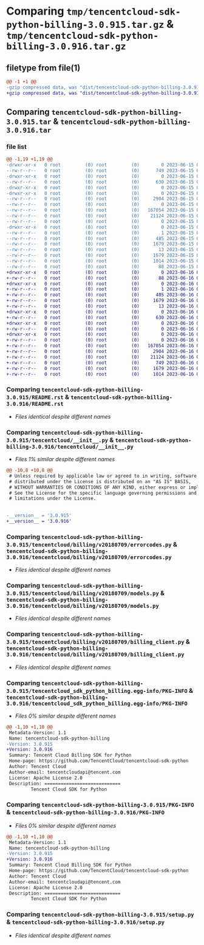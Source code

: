 # Comparing `tmp/tencentcloud-sdk-python-billing-3.0.915.tar.gz` & `tmp/tencentcloud-sdk-python-billing-3.0.916.tar.gz`

## filetype from file(1)

```diff
@@ -1 +1 @@
-gzip compressed data, was "dist/tencentcloud-sdk-python-billing-3.0.915.tar", last modified: Thu Jun 15 00:18:29 2023, max compression
+gzip compressed data, was "dist/tencentcloud-sdk-python-billing-3.0.916.tar", last modified: Fri Jun 16 00:27:27 2023, max compression
```

## Comparing `tencentcloud-sdk-python-billing-3.0.915.tar` & `tencentcloud-sdk-python-billing-3.0.916.tar`

### file list

```diff
@@ -1,19 +1,19 @@
-drwxr-xr-x   0 root         (0) root         (0)        0 2023-06-15 00:18:29.000000 tencentcloud-sdk-python-billing-3.0.915/
--rw-r--r--   0 root         (0) root         (0)      749 2023-06-15 00:18:29.000000 tencentcloud-sdk-python-billing-3.0.915/README.rst
-drwxr-xr-x   0 root         (0) root         (0)        0 2023-06-15 00:18:29.000000 tencentcloud-sdk-python-billing-3.0.915/tencentcloud/
--rw-r--r--   0 root         (0) root         (0)      630 2023-06-15 00:18:29.000000 tencentcloud-sdk-python-billing-3.0.915/tencentcloud/__init__.py
-drwxr-xr-x   0 root         (0) root         (0)        0 2023-06-15 00:18:29.000000 tencentcloud-sdk-python-billing-3.0.915/tencentcloud/billing/
-drwxr-xr-x   0 root         (0) root         (0)        0 2023-06-15 00:18:29.000000 tencentcloud-sdk-python-billing-3.0.915/tencentcloud/billing/v20180709/
--rw-r--r--   0 root         (0) root         (0)     2904 2023-06-15 00:18:29.000000 tencentcloud-sdk-python-billing-3.0.915/tencentcloud/billing/v20180709/errorcodes.py
--rw-r--r--   0 root         (0) root         (0)        0 2023-06-15 00:18:29.000000 tencentcloud-sdk-python-billing-3.0.915/tencentcloud/billing/v20180709/__init__.py
--rw-r--r--   0 root         (0) root         (0)   167054 2023-06-15 00:18:29.000000 tencentcloud-sdk-python-billing-3.0.915/tencentcloud/billing/v20180709/models.py
--rw-r--r--   0 root         (0) root         (0)    21124 2023-06-15 00:18:29.000000 tencentcloud-sdk-python-billing-3.0.915/tencentcloud/billing/v20180709/billing_client.py
--rw-r--r--   0 root         (0) root         (0)        0 2023-06-15 00:18:29.000000 tencentcloud-sdk-python-billing-3.0.915/tencentcloud/billing/__init__.py
-drwxr-xr-x   0 root         (0) root         (0)        0 2023-06-15 00:18:29.000000 tencentcloud-sdk-python-billing-3.0.915/tencentcloud_sdk_python_billing.egg-info/
--rw-r--r--   0 root         (0) root         (0)        1 2023-06-15 00:18:29.000000 tencentcloud-sdk-python-billing-3.0.915/tencentcloud_sdk_python_billing.egg-info/dependency_links.txt
--rw-r--r--   0 root         (0) root         (0)      485 2023-06-15 00:18:29.000000 tencentcloud-sdk-python-billing-3.0.915/tencentcloud_sdk_python_billing.egg-info/SOURCES.txt
--rw-r--r--   0 root         (0) root         (0)     1679 2023-06-15 00:18:29.000000 tencentcloud-sdk-python-billing-3.0.915/tencentcloud_sdk_python_billing.egg-info/PKG-INFO
--rw-r--r--   0 root         (0) root         (0)       13 2023-06-15 00:18:29.000000 tencentcloud-sdk-python-billing-3.0.915/tencentcloud_sdk_python_billing.egg-info/top_level.txt
--rw-r--r--   0 root         (0) root         (0)     1679 2023-06-15 00:18:29.000000 tencentcloud-sdk-python-billing-3.0.915/PKG-INFO
--rw-r--r--   0 root         (0) root         (0)     1014 2023-06-15 00:18:29.000000 tencentcloud-sdk-python-billing-3.0.915/setup.py
--rw-r--r--   0 root         (0) root         (0)       88 2023-06-15 00:18:29.000000 tencentcloud-sdk-python-billing-3.0.915/setup.cfg
+drwxr-xr-x   0 root         (0) root         (0)        0 2023-06-16 00:27:27.000000 tencentcloud-sdk-python-billing-3.0.916/
+-rw-r--r--   0 root         (0) root         (0)       88 2023-06-16 00:27:27.000000 tencentcloud-sdk-python-billing-3.0.916/setup.cfg
+drwxr-xr-x   0 root         (0) root         (0)        0 2023-06-16 00:27:27.000000 tencentcloud-sdk-python-billing-3.0.916/tencentcloud_sdk_python_billing.egg-info/
+-rw-r--r--   0 root         (0) root         (0)        1 2023-06-16 00:27:27.000000 tencentcloud-sdk-python-billing-3.0.916/tencentcloud_sdk_python_billing.egg-info/dependency_links.txt
+-rw-r--r--   0 root         (0) root         (0)      485 2023-06-16 00:27:27.000000 tencentcloud-sdk-python-billing-3.0.916/tencentcloud_sdk_python_billing.egg-info/SOURCES.txt
+-rw-r--r--   0 root         (0) root         (0)     1679 2023-06-16 00:27:27.000000 tencentcloud-sdk-python-billing-3.0.916/tencentcloud_sdk_python_billing.egg-info/PKG-INFO
+-rw-r--r--   0 root         (0) root         (0)       13 2023-06-16 00:27:27.000000 tencentcloud-sdk-python-billing-3.0.916/tencentcloud_sdk_python_billing.egg-info/top_level.txt
+drwxr-xr-x   0 root         (0) root         (0)        0 2023-06-16 00:27:27.000000 tencentcloud-sdk-python-billing-3.0.916/tencentcloud/
+-rw-r--r--   0 root         (0) root         (0)      630 2023-06-16 00:27:26.000000 tencentcloud-sdk-python-billing-3.0.916/tencentcloud/__init__.py
+drwxr-xr-x   0 root         (0) root         (0)        0 2023-06-16 00:27:27.000000 tencentcloud-sdk-python-billing-3.0.916/tencentcloud/billing/
+-rw-r--r--   0 root         (0) root         (0)        0 2023-06-16 00:27:26.000000 tencentcloud-sdk-python-billing-3.0.916/tencentcloud/billing/__init__.py
+drwxr-xr-x   0 root         (0) root         (0)        0 2023-06-16 00:27:27.000000 tencentcloud-sdk-python-billing-3.0.916/tencentcloud/billing/v20180709/
+-rw-r--r--   0 root         (0) root         (0)        0 2023-06-16 00:27:26.000000 tencentcloud-sdk-python-billing-3.0.916/tencentcloud/billing/v20180709/__init__.py
+-rw-r--r--   0 root         (0) root         (0)   167054 2023-06-16 00:27:26.000000 tencentcloud-sdk-python-billing-3.0.916/tencentcloud/billing/v20180709/models.py
+-rw-r--r--   0 root         (0) root         (0)     2904 2023-06-16 00:27:26.000000 tencentcloud-sdk-python-billing-3.0.916/tencentcloud/billing/v20180709/errorcodes.py
+-rw-r--r--   0 root         (0) root         (0)    21124 2023-06-16 00:27:26.000000 tencentcloud-sdk-python-billing-3.0.916/tencentcloud/billing/v20180709/billing_client.py
+-rw-r--r--   0 root         (0) root         (0)      749 2023-06-16 00:27:26.000000 tencentcloud-sdk-python-billing-3.0.916/README.rst
+-rw-r--r--   0 root         (0) root         (0)     1679 2023-06-16 00:27:27.000000 tencentcloud-sdk-python-billing-3.0.916/PKG-INFO
+-rw-r--r--   0 root         (0) root         (0)     1014 2023-06-16 00:27:26.000000 tencentcloud-sdk-python-billing-3.0.916/setup.py
```

### Comparing `tencentcloud-sdk-python-billing-3.0.915/README.rst` & `tencentcloud-sdk-python-billing-3.0.916/README.rst`

 * *Files identical despite different names*

### Comparing `tencentcloud-sdk-python-billing-3.0.915/tencentcloud/__init__.py` & `tencentcloud-sdk-python-billing-3.0.916/tencentcloud/__init__.py`

 * *Files 1% similar despite different names*

```diff
@@ -10,8 +10,8 @@
 # Unless required by applicable law or agreed to in writing, software
 # distributed under the License is distributed on an "AS IS" BASIS,
 # WITHOUT WARRANTIES OR CONDITIONS OF ANY KIND, either express or implied.
 # See the License for the specific language governing permissions and
 # limitations under the License.
 
 
-__version__ = '3.0.915'
+__version__ = '3.0.916'
```

### Comparing `tencentcloud-sdk-python-billing-3.0.915/tencentcloud/billing/v20180709/errorcodes.py` & `tencentcloud-sdk-python-billing-3.0.916/tencentcloud/billing/v20180709/errorcodes.py`

 * *Files identical despite different names*

### Comparing `tencentcloud-sdk-python-billing-3.0.915/tencentcloud/billing/v20180709/models.py` & `tencentcloud-sdk-python-billing-3.0.916/tencentcloud/billing/v20180709/models.py`

 * *Files identical despite different names*

### Comparing `tencentcloud-sdk-python-billing-3.0.915/tencentcloud/billing/v20180709/billing_client.py` & `tencentcloud-sdk-python-billing-3.0.916/tencentcloud/billing/v20180709/billing_client.py`

 * *Files identical despite different names*

### Comparing `tencentcloud-sdk-python-billing-3.0.915/tencentcloud_sdk_python_billing.egg-info/PKG-INFO` & `tencentcloud-sdk-python-billing-3.0.916/tencentcloud_sdk_python_billing.egg-info/PKG-INFO`

 * *Files 0% similar despite different names*

```diff
@@ -1,10 +1,10 @@
 Metadata-Version: 1.1
 Name: tencentcloud-sdk-python-billing
-Version: 3.0.915
+Version: 3.0.916
 Summary: Tencent Cloud Billing SDK for Python
 Home-page: https://github.com/TencentCloud/tencentcloud-sdk-python
 Author: Tencent Cloud
 Author-email: tencentcloudapi@tencent.com
 License: Apache License 2.0
 Description: ============================
         Tencent Cloud SDK for Python
```

### Comparing `tencentcloud-sdk-python-billing-3.0.915/PKG-INFO` & `tencentcloud-sdk-python-billing-3.0.916/PKG-INFO`

 * *Files 0% similar despite different names*

```diff
@@ -1,10 +1,10 @@
 Metadata-Version: 1.1
 Name: tencentcloud-sdk-python-billing
-Version: 3.0.915
+Version: 3.0.916
 Summary: Tencent Cloud Billing SDK for Python
 Home-page: https://github.com/TencentCloud/tencentcloud-sdk-python
 Author: Tencent Cloud
 Author-email: tencentcloudapi@tencent.com
 License: Apache License 2.0
 Description: ============================
         Tencent Cloud SDK for Python
```

### Comparing `tencentcloud-sdk-python-billing-3.0.915/setup.py` & `tencentcloud-sdk-python-billing-3.0.916/setup.py`

 * *Files identical despite different names*

